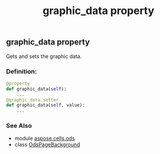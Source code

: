 ﻿---
title: graphic_data property
second_title: Aspose.Cells for Python via .NET API References
description: 
type: docs
weight: 40
url: /aspose.cells.ods/odspagebackground/graphic_data/
is_root: false
---

## graphic_data property


Gets and sets the graphic data.
### Definition:
```python
@property
def graphic_data(self):
    ...
@graphic_data.setter
def graphic_data(self, value):
    ...
```

### See Also
* module [aspose.cells.ods](../../)
* class [OdsPageBackground](/cells/python-net/aspose.cells.ods/odspagebackground)
